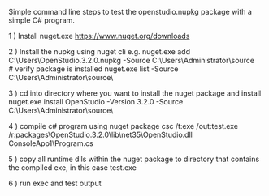 Simple command line steps to test the openstudio.nupkg package with a simple C# program. 

1 ) Install nuget.exe 
     https://www.nuget.org/downloads

2 ) Install the nupkg using nuget cli
    e.g.
    nuget.exe add C:\Users\OpenStudio.3.2.0.nupkg -Source C:\Users\Administrator\source\
    # verify package is installed 
    nuget.exe list -Source C:\Users\Administrator\source\

3 ) cd into directory where you want to install the nuget package and install
    nuget.exe install OpenStudio -Version 3.2.0 -Source C:\Users\Administrator\source\

4 ) compile c# program using nuget package
    csc /t:exe /out:test.exe  /r:packages\OpenStudio.3.2.0\lib\net35\OpenStudio.dll   ConsoleApp1\Program.cs

5 ) copy all runtime dlls within the nuget package to directory that contains the compiled exe, in this case test.exe

6 ) run exec and test output





